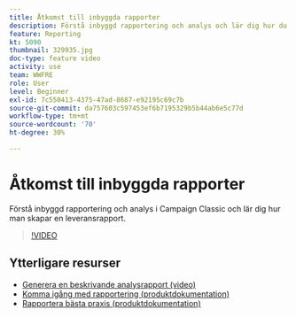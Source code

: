 ```yaml
---
title: Åtkomst till inbyggda rapporter
description: Förstå inbyggd rapportering och analys och lär dig hur du skapar en leveransrapport.
feature: Reporting
kt: 5090
thumbnail: 329935.jpg
doc-type: feature video
activity: use
team: WWFRE
role: User
level: Beginner
exl-id: 7c550413-4375-47ad-8687-e92195c69c7b
source-git-commit: da757603c597453ef6b7195329b5b44ab6e5c77d
workflow-type: tm+mt
source-wordcount: '70'
ht-degree: 30%

---
```


# Åtkomst till inbyggda rapporter

Förstå inbyggd rapportering och analys i Campaign Classic och lär dig hur man skapar en leveransrapport.

>[!VIDEO](https://video.tv.adobe.com/v/329935?quality=12)

## Ytterligare resurser

* [Generera en beskrivande analysrapport (video)](/help/reporting/generating-a-descriptive-analysis-report.md)
* [Komma igång med rapportering (produktdokumentation)](https://experienceleague.adobe.com/docs/campaign-classic/using/reporting/reporting-in-adobe-campaign/about-adobe-campaign-reporting-tools.html)
* [Rapportera bästa praxis (produktdokumentation)](https://experienceleague.adobe.com/docs/campaign-classic/using/reporting/reporting-in-adobe-campaign/best-practices.html)
